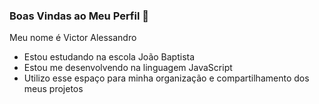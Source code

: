 ### Boas Vindas ao Meu Perfil 👋

Meu nome é Victor Alessandro

- Estou estudando na escola João Baptista
- Estou me desenvolvendo na linguagem JavaScript
- Utilizo esse espaço para minha organização e compartilhamento dos meus projetos
